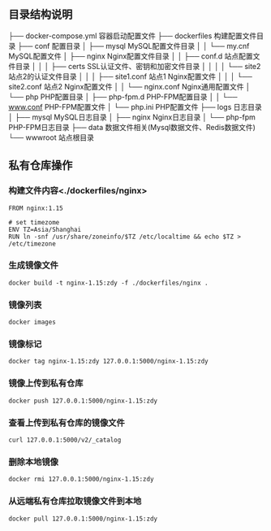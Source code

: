 ## 目录结构说明
├── docker-compose.yml          容器启动配置文件
├── dockerfiles                 构建配置文件目录
├── conf                        配置目录
│   ├── mysql                   MySQL配置文件目录
│   │   └── my.cnf              MySQL配置文件
│   ├── nginx                   Nginx配置文件目录
│   │   ├── conf.d              站点配置文件目录
│   │   │   ├── certs           SSL认证文件、密钥和加密文件目录
│   │   │   │   └── site2       站点2的认证文件目录
│   │   │   ├── site1.conf      站点1 Nginx配置文件
│   │   │   └── site2.conf      站点2 Nginx配置文件
│   │   └── nginx.conf          Nginx通用配置文件
│   └── php                     PHP配置目录
│       ├── php-fpm.d           PHP-FPM配置目录
│       │   └── www.conf        PHP-FPM配置文件
│       └── php.ini             PHP配置文件
├── logs                        日志目录
│   ├── mysql                   MySQL日志目录
│   ├── nginx                   Nginx日志目录
│   └── php-fpm                 PHP-FPM日志目录
├── data                        数据文件相关(Mysql数据文件、Redis数据文件)
└── wwwroot                     站点根目录


## 私有仓库操作

### 构建文件内容<./dockerfiles/nginx>
```
FROM nginx:1.15

# set timezome
ENV TZ=Asia/Shanghai
RUN ln -snf /usr/share/zoneinfo/$TZ /etc/localtime && echo $TZ > /etc/timezone
```

### 生成镜像文件
`docker build -t nginx-1.15:zdy -f ./dockerfiles/nginx .`

### 镜像列表
`docker images`

### 镜像标记
`docker tag nginx-1.15:zdy 127.0.0.1:5000/nginx-1.15:zdy`

### 镜像上传到私有仓库
`docker push 127.0.0.1:5000/nginx-1.15:zdy`

### 查看上传到私有仓库的镜像文件
`curl 127.0.0.1:5000/v2/_catalog`

### 删除本地镜像
`docker rmi 127.0.0.1:5000/nginx-1.15:zdy`

### 从远端私有仓库拉取镜像文件到本地
`docker pull 127.0.0.1:5000/nginx-1.15:zdy`
